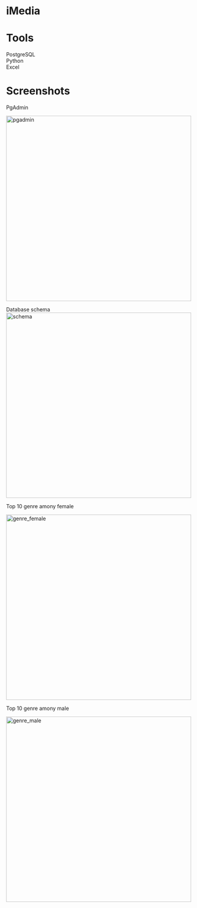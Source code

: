 # iMedia

# Tools 
PostgreSQL<br />
Python<br />
Excel<br />

# Screenshots
PgAdmin

<img width="500" alt="pgadmin" src="https://cloud.githubusercontent.com/assets/15256661/22628469/7d706df6-eba2-11e6-88a8-11f1a8426b88.png">

Database schema
<img width="500" alt="schema" src="https://cloud.githubusercontent.com/assets/15256661/22628515/2f031e88-eba3-11e6-83d3-908f6f190ac2.png">

Top 10 genre amony female

<img width="500" alt="genre_female" src="https://cloud.githubusercontent.com/assets/15256661/22628518/37dcc8f6-eba3-11e6-8386-a5d8805da11e.png">

Top 10 genre amony male

<img width="500" alt="genre_male" src="https://cloud.githubusercontent.com/assets/15256661/22628519/39059050-eba3-11e6-998b-b292ce161bfc.png">

